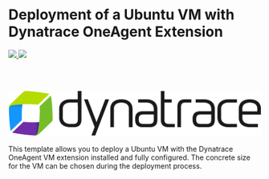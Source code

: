 # Deployment of a Ubuntu VM with Dynatrace OneAgent Extension

<a href="https://portal.azure.com/#create/Microsoft.Template/uri/https%3A%2F%2Fraw.githubusercontent.com%2Fjetinski%2Fazure-quickstart-templates%2Fmaster%2Fdynatrace-ubuntu%2Fazuredeploy.json" target="_blank">
    <img src="http://azuredeploy.net/deploybutton.png"/>
</a>
<a href="http://armviz.io/#/?load=https%3A%2F%2Fraw.githubusercontent.com%2Fjetinski%2Fazure-quickstart-templates%2Fmaster%2Fdynatrace-ubuntu%2Fazuredeploy.json" target="_blank">
    <img src="http://armviz.io/visualizebutton.png"/>
</a>

<br><br>

![Dynatrace Logo](./images/Dynatrace_Logo_RGB_CPH_512x92px.png)

This template allows you to deploy a Ubuntu VM with the Dynatrace OneAgent VM extension installed and fully configured.
The concrete size for the VM can be chosen during the deployment process.